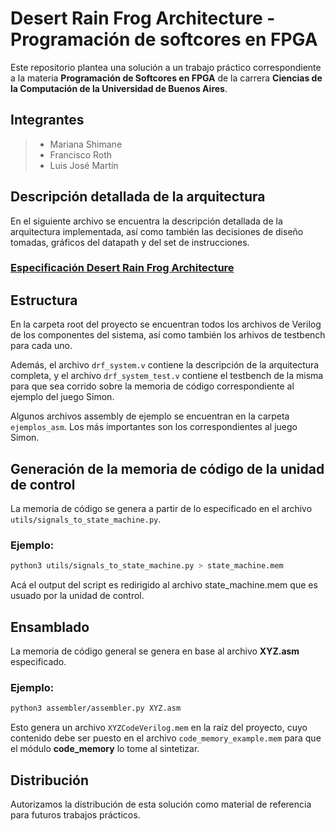 # Desert Rain Frog Architecture - Programación de softcores en FPGA

Este repositorio plantea una solución a un trabajo práctico correspondiente a la materia **Programación de Softcores en FPGA** de la carrera **Ciencias de la Computación de la Universidad de Buenos Aires**.

## Integrantes
> - Mariana Shimane
> - Francisco Roth
> - Luis José Martín

## Descripción detallada de la arquitectura

En el siguiente archivo se encuentra la descripción detallada de la arquitectura implementada, así como también las decisiones de diseño tomadas, gráficos del datapath y del set de instrucciones.

### [Especificación Desert Rain Frog Architecture](https://docs.google.com/document/d/19R2ALrrsPaSP3NljamkW2M2_IgvnEavfRGsxlvx-o_w/edit)

## Estructura
En la carpeta root del proyecto se encuentran todos los archivos de Verilog de los componentes del sistema, así como también los arhivos de testbench para cada uno.

Además, el archivo `drf_system.v` contiene la descripción de la arquitectura completa, y el archivo `drf_system_test.v` contiene el testbench de la misma para que sea corrido sobre la memoria de código correspondiente al ejemplo del juego Simon.

Algunos archivos assembly de ejemplo se encuentran en la carpeta `ejemplos_asm`. Los más importantes son los correspondientes al juego Simon.

## Generación de la memoria de código de la unidad de control
La memoria de código se genera a partir de lo especificado en el archivo `utils/signals_to_state_machine.py`.

### Ejemplo:
```bash
python3 utils/signals_to_state_machine.py > state_machine.mem
```

Acá el output del script es redirigido al archivo state_machine.mem que es usuado por la unidad de control.

## Ensamblado
La memoria de código general se genera en base al archivo **XYZ.asm** especificado. 

### Ejemplo:
```bash
python3 assembler/assembler.py XYZ.asm
```
Esto genera un archivo `XYZCodeVerilog.mem` en la raíz del proyecto, cuyo contenido debe ser puesto en el archivo `code_memory_example.mem` para que el módulo **code_memory** lo tome al sintetizar.

## Distribución
Autorizamos la distribución de esta solución como material de referencia para futuros trabajos prácticos.

